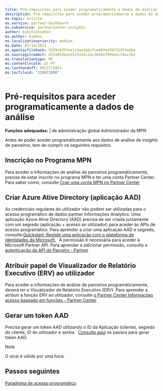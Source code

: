 ```yaml
---
title: Pré-requisitos para aceder programaticamente a dados de análise
description: Pré-requisitos para aceder programaticamente a dados de análise
ms.topic: article
ms.service: partner-dashboard
ms.subservice: partnercenter-insights
author: kshitishsahoo
ms.author: ksahoo
ms.localizationpriority: medium
ms.date: 07/14/2021
ms.openlocfilehash: 9359cb25fee113ee166c7ce407ed70f319f3e6b6
ms.sourcegitcommit: d731813da1d31519dc2dc583d17899e5cf4ec1b2
ms.translationtype: MT
ms.contentlocale: pt-PT
ms.lasthandoff: 09/27/2021
ms.locfileid: "129071090"
---
```

# <a name="prerequisites-to-programmatically-access-analytics-data"></a>Pré-requisitos para aceder programaticamente a dados de análise

**Funções adequadas:** | de administração global Administrador da MPN

Antes de poder aceder programáticamente aos dados de análise de insights de parceiros, tem de cumprir os seguintes requisitos.

## <a name="mpn-program-enrollment"></a>Inscrição no Programa MPN

Para aceder a informações de análise de parceiros programáticamente, precisa de estar inscrito no programa MPN e ter uma conta Partner Center. Para saber como, consulte [Criar uma conta MPN no Partner Center](mpn-create-a-partner-center-account.md)

## <a name="create-azure-active-directory-aad-application"></a>Criar Azure Ative Directory (aplicação AAD)

As credenciais regulares do utilizador não podem ser utilizadas para o acesso programático de dados partner Informações Analytics. Uma aplicação Azure Ative Directory (AAD) precisa de ser criada juntamente com um segredo (aplicação + acesso ao utilizador) para aceder às APIs de acesso programático. Para aprender a criar uma aplicação AAD e segredo, consulte [Quickstart: Registe uma aplicação com o plataforma de identidades da Microsoft.](/azure/active-directory/develop/quickstart-register-app)   A permissão é necessária para aceder à Microsoft Partner API. Para aprender a adicionar permissão, consulte a [autenticação da API do Parceiro - Partner](/partner/develop/api-authentication#application-and-user-access)

## <a name="assign-executive-report-viewer-erv-role-to-the-user"></a>Atribuir papel de Visualizador de Relatório Executivo (ERV) ao utilizador

Para aceder a informações de análise de parceiros programáticamente, deverá ter o Visualizador de Relatório Executivo (ERV). Para aprender a atribuir a função ERV ao utilizador, consulte [o Partner Center Informações acesso baseado em funções - Partner Center](insights-roles.md)

## <a name="generate-an-aad-token"></a>Gerar um token AAD

Precisa gerar um token AAD utilizando o ID da Aplicação (cliente), segredo do cliente, iD do utilizador e senha.   [Consulte aqui](insights-programmatic-first-api-call.md#token-generation) os passos para gerar token AAD.

> [!Note]
> O sinal é válido por uma hora.

## <a name="next-steps"></a>Passos seguintes
[Paradigma de acesso programático](insights-programmatic-access-paradigm.md)